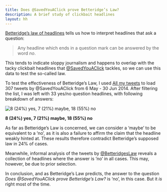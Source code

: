 ```yaml
---
title: Does @SavedYouAClick prove Betteridge’s Law?
description: A brief study of clickbait headlines
layout: hh
---
```


[Betteridge’s law of headlines](http://en.wikipedia.org/wiki/Betteridge%27s_law_of_headlines) tells us how to interpret headlines that ask a question:

> Any headline which ends in a question mark can be answered by the word _no_.

This tends to indicate sloppy journalism and happens to overlap with the tacky clickbait headlines that [@SavedYouAClick](https://twitter.com/SavedYouAClick) tackles, so we can use this data to test the so-called law.

To test the effectiveness of Betteridge’s Law, I used [All my tweets](http://www.allmytweets.net/) to load 307 tweets by @SavedYouAClick from 6 May - 30 Jun 2014. After filtering the list, I was left with 33 yes/no question headlines, with following breakdown of answers:

![8 (24%) yes, 7 (21%) maybe, 18 (55%) no](betteridge-breakdown.png)

**8 (24%) yes, 7 (21%) maybe, 18 (55%) no**

As far as Betteridge’s Law is concerned, we can consider a ‘maybe’ to be equivalent to a ‘no’, as it is also a failure to affirm the claim that the headline weakly hinted at. These results therefore contradict Betteridge’s supposed law in 24% of cases.

Meanwhile, informal analysis of the tweets by [@BetteridgesLaw](https://twitter.com/betteridgeslaw) reveals a collection of headlines where the answer is ‘no’ in all cases. This may, however, be due to prior selection.

In conclusion, and as Betteridge’s Law predicts, the answer to the question _Does @SavedYouAClick prove Betteridge’s Law?_ is ‘no’, in this case. But it _is_ right most of the time.
